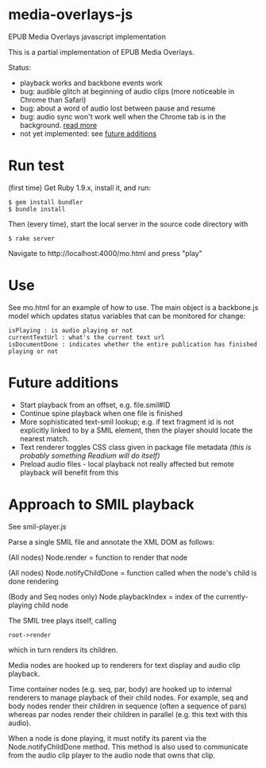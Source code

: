 media-overlays-js
=================

EPUB Media Overlays javascript implementation

This is a partial implementation of EPUB Media Overlays.  

Status: 

 * playback works and backbone events work
 * bug: audible glitch at beginning of audio clips (more noticeable in Chrome than Safari)
 * bug: about a word of audio lost between pause and resume
 * bug: audio sync won't work well when the Chrome tab is in the background. [read more](http://stackoverflow.com/questions/8220976/timing-issues-with-playback-of-the-html5-audio-api
)
 * not yet implemented: see [future additions](#FutureAdditions)

# Run test

(first time)
Get Ruby 1.9.x, install it, and run:

    $ gem install bundler
    $ bundle install

Then (every time), start the local server in the source code directory with 

    $ rake server

Navigate to http://localhost:4000/mo.html and press "play"

# Use

See mo.html for an example of how to use. The main object is a backbone.js model which updates status variables that can be monitored for change:

    isPlaying : is audio playing or not
    currentTextUrl : what's the current text url
    isDocumentDone : indicates whether the entire publication has finished playing or not

# Future additions

 * Start playback from an offset, e.g. file.smil#ID
 * Continue spine playback when one file is finished
 * More sophisticated text-smil lookup; e.g. if text fragment id is not explicitly linked to by a SMIL element, then the player should locate the nearest match.
 * Text renderer toggles CSS class given in package file metadata _(this is probably something Readium will do itself)_
 * Preload audio files - local playback not really affected but remote playback will benefit from this

# Approach to SMIL playback

See smil-player.js

Parse a single SMIL file and annotate the XML DOM as follows:

(All nodes)
Node.render = function to render that node

(All nodes)
Node.notifyChildDone = function called when the node's child is done rendering

(Body and Seq nodes only)
Node.playbackIndex = index of the currently-playing child node

The SMIL tree plays itself, calling

    root->render

which in turn renders its children.

Media nodes are hooked up to renderers for text display and audio clip playback.

Time container nodes (e.g. seq, par, body) are hooked up to internal renderers to manage playback of their child nodes.  For example, seq and body nodes render their children in sequence (often a sequence of pars) whereas par nodes render their children in parallel (e.g. this text with this audio).

When a node is done playing, it must notify its parent via the Node.notifyChildDone method.  This method is also used to communicate from the audio clip player to the audio node that owns that clip.